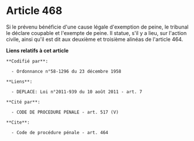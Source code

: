 # Article 468

Si le prévenu bénéficie d'une cause légale d'exemption de peine, le tribunal le déclare coupable et l'exempte de peine. Il
statue, s'il y a lieu, sur l'action civile, ainsi qu'il est dit aux deuxième et troisième alinéas de l'article 464.

**Liens relatifs à cet article**

	**Codifié par**:

	  - Ordonnance n°58-1296 du 23 décembre 1958

	**Liens**:

	  - DEPLACE: Loi n°2011-939 du 10 août 2011 - art. 7

	**Cité par**:

	  - CODE DE PROCEDURE PENALE - art. 517 (V)

	**Cite**:

	  - Code de procédure pénale - art. 464
